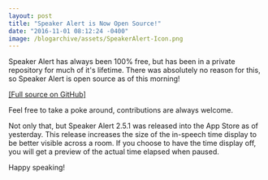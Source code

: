 ```yaml
---
layout: post
title: "Speaker Alert is Now Open Source!"
date: "2016-11-01 08:12:24 -0400"
image: /blogarchive/assets/SpeakerAlert-Icon.png
---
```


Speaker Alert has always been 100% free, but has been in a private repository for much of it's lifetime. There was absolutely no reason for this, so Speaker Alert is open source as of this morning!

[[Full source on GitHub]](https://github.com/theothertomelliott/Speaker-Alert)

Feel free to take a poke around, contributions are always welcome.

Not only that, but Speaker Alert 2.5.1 was released into the App Store as of yesterday. This release increases the size of the in-speech time display to be better visible across a room. If you choose to have the time display off, you will get a preview of the actual time elapsed when paused.

Happy speaking!
